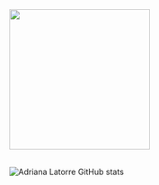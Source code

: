 <body>
        
<div>
<img src="https://media3.giphy.com/media/MT5UUV1d4CXE2A37Dg/giphy.gif?cid=ecf05e47vbyjmqz7rdcs3vzf6ujgc0878gcmrcn9bi8e7sfd&rid=giphy.gif&ct=g" style="width:250px;height:250px" />

</div>
</br>

</body>




![Adriana Latorre GitHub stats](https://github-readme-stats.vercel.app/api?username=AdrianaLatorreGit&show_icons=true&theme=radical)

<!--
[![Top Langs](https://github-readme-stats.vercel.app/api/top-langs/?username=AdrianaLatorreGit&layout=compact)](https://github.com/AdrianaLatorreGit/github-readme-stats) 
-->



<!--
**AdrianaLatorreGit/AdrianaLatorreGit** is a ✨ _special_ ✨ repository because its `README.md` (this file) appears on your GitHub profile.

Here are some ideas to get you started:

- 🔭 I’m currently working on ...
- 🌱 I’m currently learning ...
- 👯 I’m looking to collaborate on ...
- 🤔 I’m looking for help with ...
- 💬 Ask me about ...
- 📫 How to reach me: ...
- 😄 Pronouns: ...
- ⚡ Fun fact: ...
-->

